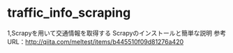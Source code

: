 # traffic_info_scraping

1,Scrapyを用いて交通情報を取得する
	Scrapyのインストールと簡単な説明
	参考URL：http://qiita.com/meltest/items/b445510f09d81276a420
